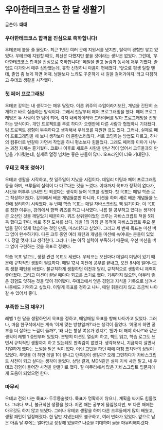 # 우아한테크코스 한 달 생활기
글쓴이: **태태**
### 우아한테크코스 합격을 진심으로 축하합니다!
우테코에 붙을 줄 몰랐다. 
최근 1년간 여러 곳에 지원서를 냈지만, 탈락의 경험만 쌓고 있었다. 
우테코에 지원할 때도, 최선은 다했지만 붙을 것이라는 생각은 없었다. 
그런데, ‘우아한테크코스 합격을 진심으로 축하합니다!’ 메일을 받고 놀람과 동시에 매우 기뻤다. 
졸업도 다가와서 매우 심란했는데, 휴학 신청하니 마음이 편해졌다. 
‘앞으로 평생 일할 텐데, 졸업 좀 늦게 하면 어때. 남들보다 느려도 꾸준하게 내 길을 걸어가야지.’라고 다짐하고 우테코 생활을 시작했다.
### 첫 페어 프로그래밍
우테코 강의는 내 생각과는 매우 달랐다. 
이론 위주의 수업이라기보단, 개념을 간단히 소개하고 바로 실습하는 방식이다. 
그래서 첫날부터 페어 프로그래밍을 했다. 
페어 프로그래밍은 두 사람이 한 팀이 되어, 각자 내비게이터와 드라이버를 맡아 프로그래밍을 진행하는 방식이다. 
개인 프로젝트를 주로 하다가 오랜만에 다른 사람과 협업하니 기대됐다. 
팀 프로젝트 경험이 부족하다고 생각해서 우테코를 지원한 것도 있다. 
그러나, 실제로 페어 프로그래밍을 해 보니 생각보다 더 혼란스러웠다. 
서로 코딩하는 방법도 다르고, 하나의 컴퓨터로 번갈아 가면서 작업을 하니 평소보다 힘들었다. 
그래도 페어와 이야기 나누는 과정 자체는 즐거웠다. 
코로나 이후로 새로운 사람을 만난 적이 없어서 크루들과의 만남을 기다렸는데, 실제로 열정 넘치는 좋은 분들이 많다. 
오프라인이 더욱 기대된다.
### 우테코 목표 정하기
우테코 생활을 시작하고, 첫 일주일이 지났을 시점이다. 
데일리 미팅과 페어 프로그래밍 등을 하며, 크루들의 실력이 다 다르다는 것을 느꼈다. 
이때까지 목표가 정확히 없다가, 시간을 허투루 보내면 안 되겠다는 생각이 들어 목표를 정했다. 
첫 목표는 매일 학습 로그 작성하기였다. 
강의에서 배운 개념들뿐만 아니라, 미션을 하며 새로 배운 개념들을 노션에 정리하기 시작했다. 
두 번째 학습 목표는 매일 자바스크립트 책 읽기이다. 
이 목표를 정한 이유는, 강의에서 깜짝 퀴즈를 하고 나서였다. 
나름 잘 공부하고 있다는 생각이 큰 오산인 것을 깨달았기 때문이다. 
퀴즈 상위권이었던 크루는 자바스크립트 책을 5회 독 했다고 한다. 
바로 추천 도서를 샀다. 
레벨 1의 가장 큰 목적이 자바스크립트 주요 문법을 깊이 있게 학습하는 것인 만큼, 마스터하고 싶었다. 
그리고 세 번째 목표는 미션 버그 없이 완수하기다. 
다른 크루 중엔 여러 패턴과 개념을 미션에 녹여내는 분들이 있었다. 
정말 멋지다고 생각한다. 
그러나 나는 아직 실력이 부족하기 때문에, 우선 미션을 버그 없이 구현하는 것을 목표로 정했다.
 
학습 목표 말고도, 생활 관련 목표도 세웠다. 
우테코는 오전마다 데일리 미팅이 있기 때문에 규칙적인 생활이 필요하다. 
매일 12시 이전에 공부를 끝내고, 오전 8시에 일어나도록 생활 패턴을 바꿨다. 
불규칙하게 생활하던 이전과 달리, 규칙적으로 생활하니 체력이 좋아졌다. 
그리고 미션이 끝날 때마다 회고를 쓰기로 했다. 
기록하지 않으면, 아무리 좋은 경험도 잊히는 것을 많이 겪어봤다. 
우테코에서 얻은 경험과 지식을 기록으로 남겨서 나중에도 기억하고 싶었다. 
이렇게 목표를 정하고 나니, 매일 휘둘리지 않고 조금씩 나아갈 수 있어서 좋다. 
### 부족한 느낌 채우기
레벨 1 한 달을 생활하면서 목표를 정하고, 매일매일 목표를 향해 나아가고 있었다. 
그러나, 마음 한구석에서는 계속 ‘이게 맞는 방향일까?’라는 생각이 들었다. 
‘어떻게 하면 공부를 더 잘하는 느낌이 들까?’, ‘왜 나는 항상 여유가 있지?’, ‘뭔가 더 해야 하나?’와 같은 생각이 레벨 1 중반부터 있었다. 
분명히 미션도 열심히 하고, 책도 읽고, 학습 로그도 쓰면서 규칙적인 생활까지 하고 있는데도 만족감이 없었다. 
생각해보니, 지금까지 살면서 치열하게 했다는 느낌을 받은 적이 없다. 
이런 고민을 하던 때에 마침 코치와의 상담이 있었다. 
무엇을 더 하면 레벨 1이 끝나고 만족감이 생길까? 
오래 고민하다가 자바스크립트 사전이 되고 싶다는 생각이 들었다. 
상담 결과, MDN같은 실제 지식 사전 말고, 내 우테코 경험이 들어간 사전을 만들기로 했다. 
잘 마무리해서 많은 자바스크립트 입문자에게 도움이 되었으면 한다.
### 마무리
우테코 전의 나는 목표가 두루뭉술했다. 
목표가 명확하지 않으니, 계획을 짜기도 힘들었다. 
그러다 보니, 불규칙한 생활을 했다. 
어떤 때는 공부에 몰입했지만, 또 다른 때에는 아무것도 하지 않고 보냈다. 
그러나 우테코 생활을 하며 다른 크루들에게 많이 배웠고, 생활 패턴이 일정해졌다. 
한 달만 지냈는데도 불구하고, 여러 변화가 있었다. 
앞으로 남은 아홉 달 후에는 얼마만큼 성장해 있을까? 나중을 기대하며 글을 마무리해야겠다.
